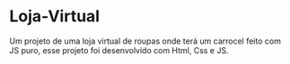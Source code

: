 # Loja-Virtual
Um projeto de uma loja virtual de roupas onde terá um carrocel feito com JS puro, esse projeto foi desenvolvido com  Html, Css e JS.
